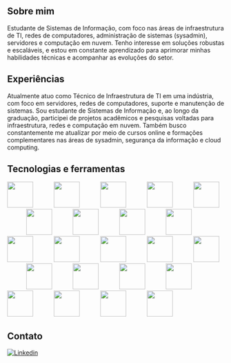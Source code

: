 ## Sobre mim
  Estudante de Sistemas de Informação, com foco nas áreas de infraestrutura de TI, redes de computadores, administração de sistemas (sysadmin), servidores e computação em nuvem. Tenho interesse em soluções robustas e escaláveis, e estou em constante aprendizado para aprimorar minhas habilidades técnicas e acompanhar as evoluções do setor.

## Experiências
  Atualmente atuo como Técnico de Infraestrutura de TI em uma indústria, com foco em servidores, redes de computadores, suporte e manutenção de sistemas. Sou estudante de Sistemas de Informação e, ao longo da graduação, participei de projetos acadêmicos e pesquisas voltadas para infraestrutura, redes e computação em nuvem. Também busco constantemente me atualizar por meio de cursos online e formações complementares nas áreas de sysadmin, segurança da informação e cloud computing.

## Tecnologias e ferramentas

<div>
<img src="https://cdn.jsdelivr.net/gh/devicons/devicon@latest/icons/apache/apache-original-wordmark.svg" height="60"/>
<img width="40">
<img src="https://cdn.jsdelivr.net/gh/devicons/devicon@latest/icons/c/c-original.svg" height="60"/>
<img width="40">
<img src="https://cdn.jsdelivr.net/gh/devicons/devicon@latest/icons/cplusplus/cplusplus-original.svg" height="60"/>
<img width="40">
<img src="https://cdn.jsdelivr.net/gh/devicons/devicon@latest/icons/css3/css3-original-wordmark.svg" height="60"/>
<img width="40">
<img src="https://cdn.jsdelivr.net/gh/devicons/devicon@latest/icons/html5/html5-original.svg" height="60">
<img width="40"> 
<img src="https://cdn.jsdelivr.net/gh/devicons/devicon@latest/icons/javascript/javascript-original.svg" height="60" />
<img width="40">
<img src="https://cdn.jsdelivr.net/gh/devicons/devicon@latest/icons/docker/docker-plain-wordmark.svg" height="60"/>
<img width="40">
<img src="https://cdn.jsdelivr.net/gh/devicons/devicon@latest/icons/eclipse/eclipse-original.svg" height="60"/>
<img width="40">
<img src="https://cdn.jsdelivr.net/gh/devicons/devicon@latest/icons/git/git-original.svg" height="60" />
<img width="40">
<img src="https://cdn.jsdelivr.net/gh/devicons/devicon@latest/icons/github/github-original.svg" height="60"/>
<img width="40">
<img src="https://cdn.jsdelivr.net/gh/devicons/devicon@latest/icons/linux/linux-original.svg" height="60"/>
<img width="40">
<img src="https://cdn.jsdelivr.net/gh/devicons/devicon@latest/icons/mysql/mysql-original-wordmark.svg" height="60"/>
<img width="40">
<img src="https://cdn.jsdelivr.net/gh/devicons/devicon@latest/icons/pfsense/pfsense-original.svg" height="60"/>
<img width="40">
<img src="https://cdn.jsdelivr.net/gh/devicons/devicon@latest/icons/php/php-original.svg" height="60"/>
<img width="40">
<img src="https://cdn.jsdelivr.net/gh/devicons/devicon@latest/icons/powershell/powershell-original.svg" height="60"/>
<img width="40">
<img src="https://cdn.jsdelivr.net/gh/devicons/devicon@latest/icons/python/python-original.svg" height="60"/>
<img width="40">
<img src="https://cdn.jsdelivr.net/gh/devicons/devicon@latest/icons/sourcetree/sourcetree-original.svg" height="60"/>
<img width="40">
<img src="https://cdn.jsdelivr.net/gh/devicons/devicon@latest/icons/trello/trello-original.svg" height="60"/>
<img width="40">
<img src="https://cdn.jsdelivr.net/gh/devicons/devicon@latest/icons/vagrant/vagrant-original.svg" height="60"/>
<img width="40">
<img src="https://cdn.jsdelivr.net/gh/devicons/devicon@latest/icons/vim/vim-original.svg" height="60"/>
<img width="40">
<img src="https://cdn.jsdelivr.net/gh/devicons/devicon@latest/icons/vscode/vscode-original.svg" height="60"/>
<img width="40">
<img src="https://cdn.jsdelivr.net/gh/devicons/devicon@latest/icons/windows11/windows11-original.svg" height="60"/>
<img width="40">
</div>

## Contato
[![Linkedin](https://img.shields.io/badge/LinkedIn-0077B5?style=for-the-badge&logo=linkedin&logoColor=white)](https://www.linkedin.com/fonslu) 
